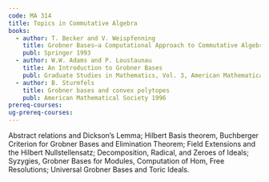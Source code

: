 ```yaml
---
code: MA 314
title: Topics in Commutative Algebra
books:
  - author: T. Becker and V. Weispfenning
    title: Grobner Bases–a Computational Approach to Commutative Algebra
    publ: Springer 1993
  - author: W.W. Adams and P. Loustaunau
    title: An Introduction to Grobner Bases
    publ: Graduate Studies in Mathematics, Vol. 3, American Mathematical Society, 1994
  - author: B. Sturmfels
    title: Grobner bases and convex polytopes
    publ: American Mathematical Society 1996
prereq-courses: 
ug-prereq-courses: 
---
```




Abstract relations and Dickson’s Lemma; Hilbert Basis theorem, Buchberger Criterion for
Grobner Bases and Elimination Theorem; Field Extensions and the Hilbert Nullstellensatz;
Decomposition, Radical, and Zeroes of Ideals; Syzygies, Grobner Bases for Modules, Computation
of Hom, Free Resolutions; Universal Grobner Bases and Toric Ideals.
